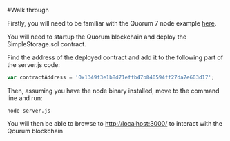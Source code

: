 #Walk through

Firstly, you will need to be familiar with the Quorum 7 node example [here](https://github.com/adam-p/markdown-here/wiki/Markdown-Cheatsheet). 

You will need to startup the Quorum blockchain and deploy the SimpleStorage.sol contract.

Find the address of the deployed contract and add it to the following part of the server.js code:

```javascript
var contractAddress = '0x1349f3e1b8d71effb47b840594ff27da7e603d17';
```

Then, assuming you have the node binary installed, move to the command line and run:

```
node server.js
```

You will then be able to browse to [http://localhost:3000/](http://localhost:3000/) to interact with the Qourum blockchain
